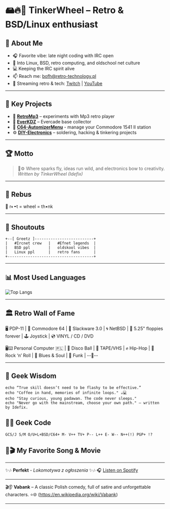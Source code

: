 # 🖴🔥🔧 TinkerWheel – Retro & BSD/Linux enthusiast

## 🚀 About Me
- 🎧 Favorite vibe: late night coding with IRC open  
- 🐧 Into Linux, BSD, retro computing, and oldschool net culture  
- 💻 Keeping the IRC spirit alive  
- 📫 Reach me: bofh@retro-technology.pl  
- 🎥 Streaming retro & tech: [Twitch](https://www.twitch.tv/retrobofh) | [YouTube](https://www.youtube.com/@unix-tech)

---

## 📂 Key Projects
- 📀 **[RetroMp3](https://github.com/kupababra/RetroMp3)** – experiments with Mp3 retro player
- 🎴 **[EverKDZ](https://github.com/kupababra/EverKDZ)** – Evercade base collector 
- 💾 **[C64-AutomizerMenu](https://github.com/kupababra/C64-AutomizerMenu)** - manage your Commodore 1541 II station
- ⚙️ **[DIY-Electronics](https://github.com/kupababra/diy-electronics)** – soldering, hacking & tinkering projects  

---

## 🏆 Motto
> 🔧⚙️ Where sparks fly, ideas run wild, and electronics bow to creativity.  
> *Written by TinkerWheel (Idefix)*

---
## 🧩 Rebus 

🥑 r◐◓t = wheel = th•nk

---

## 🙌 Shoutouts
```
+--[ Greetz ]--------------------------+    
|   #Ircnet crew   |   #Efnet legends  |
|   BSD ppl        |   oldskool vibes  |                 
|   Linux ppl      |   retro fans      |
+--------------------------------------+
```

---

## 📊 Most Used Languages
![Top Langs](https://github-readme-stats.vercel.app/api/top-langs/?username=kupababra&layout=compact&langs_count=8&hide_border=true&cache_seconds=3600&hide_title=true)

---

## 🏛️ Retro Wall of Fame

🖥️ PDP-11 | 🎹 Commodore 64 | 🐧 Slackware 3.0 | 🌀 NetBSD | 💾 5.25" floppies forever | 🕹️ Joystick | 💿 VINYL / CD / DVD

🖥️⌨️ Personal Computer 🇵🇱 | 🪩 Disco Ball | 📼 TAPE/VHS | ✊ Hip-Hop | 🤘 Rock ‘n’ Roll | 🎷 Blues & Soul | 🕺 Funk | --🚂--

---

## 🧠 Geek Wisdom
```
echo “True skill doesn’t need to be flashy to be effective.”
echo "Coffee in hand, memories of infinite loops." ☕💻
echo "Stay curious, young padawan. The code never sleeps."
echo "Never go with the mainstream, choose your own path." – written by Idefix.
```
## 🧙‍♂️ Geek Code
```
GCS/J S/M O/U+L+BSD/C64+ M- V++ TV+ P-- L++ E- W-- N++(!) PGP+ !?
```
## 🎵🎬 My Favorite Song & Movie 
---

✨🎶 **Perfekt** - *Lokomotywa z ogłoszenia* ✨🎶
🎧 [Listen on Spotify](https://open.spotify.com/track/78HUr9N1Y4V3d6N7SojprG)

---
🎬👂 **Vabank** –  A classic Polish comedy, full of satire and unforgettable characters.
⭐🌐 (https://en.wikipedia.org/wiki/Vabank)

---
